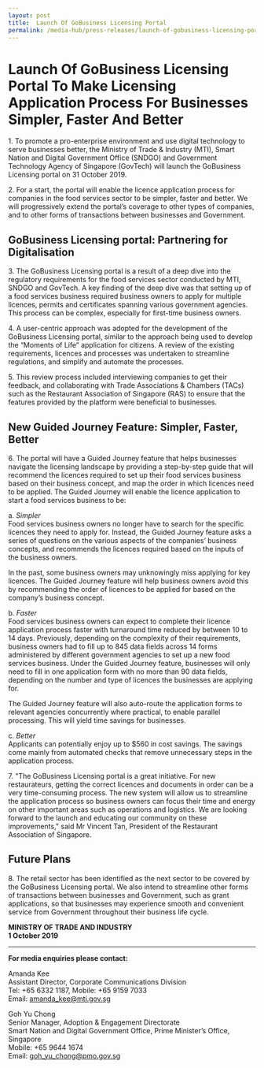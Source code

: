 ```yaml
---
layout: post
title:  Launch Of GoBusiness Licensing Portal
permalink: /media-hub/press-releases/launch-of-gobusiness-licensing-portal
---
```


# Launch Of GoBusiness Licensing Portal To Make Licensing Application Process For Businesses Simpler, Faster And Better

1\. To promote a pro-enterprise environment and use digital technology to serve businesses better, the Ministry of Trade & Industry (MTI), Smart Nation and Digital Government Office (SNDGO) and Government Technology Agency of Singapore (GovTech) will launch the GoBusiness Licensing portal on 31 October 2019.

2\. For a start, the portal will enable the licence application process for companies in the food services sector to be simpler, faster and better. We will progressively extend the portal’s coverage to other types of companies, and to other forms of transactions between businesses and Government.

## GoBusiness Licensing portal: Partnering for Digitalisation

3\. The GoBusiness Licensing portal is a result of a deep dive into the regulatory requirements for the food services sector conducted by MTI, SNDGO and GovTech. A key finding of the deep dive was that setting up of a food services business required business owners to apply for multiple licences, permits and certificates spanning various government agencies. This process can be complex, especially for first-time business owners.

4\. A user-centric approach was adopted for the development of the GoBusiness Licensing portal, similar to the approach being used to develop the “Moments of Life” application for citizens. A review of the existing requirements, licences and processes was undertaken to streamline regulations, and simplify and automate the processes.

5\. This review process included interviewing companies to get their feedback, and collaborating with Trade Associations & Chambers (TACs) such as the Restaurant Association of Singapore (RAS) to ensure that the features provided by the platform were beneficial to businesses.

## New Guided Journey Feature: Simpler, Faster, Better

6\. The portal will have a Guided Journey feature that helps businesses navigate the licensing landscape by providing a step-by-step guide that will recommend the licences required to set up their food services business based on their business concept, and map the order in which licences need to be applied. The Guided Journey will enable the licence application to start a food services business to be:
   
  a. _Simpler_<br>
  Food services business owners no longer have to search for the specific licences they need to apply for. Instead, the Guided Journey feature asks a series of questions on the various aspects of the companies’ business concepts, and recommends the licences required based on the inputs of the business owners.
    
  In the past, some business owners may unknowingly miss applying for key licences. The Guided Journey feature will help business owners avoid this by recommending the order of licences to be applied for based on the company’s business concept.

  b. _Faster_<br>
  Food services business owners can expect to complete their licence application process faster with turnaround time reduced by between 10 to 14 days. Previously, depending on the complexity of their requirements, business owners had to fill up to 845 data fields across 14 forms administered by different government agencies to set up a new food services business. Under the Guided Journey feature, businesses will only need to fill in one application form with no more than 90 data fields, depending on the number and type of licences the businesses are applying for.
  
  The Guided Journey feature will also auto-route the application forms to relevant agencies concurrently where practical, to enable parallel processing. This will yield time savings for businesses.

  c. _Better_<br>
  Applicants can potentially enjoy up to $560 in cost savings. The savings come mainly from automated checks that remove unnecessary steps in the application process.

7\. "The GoBusiness Licensing portal is a great initiative. For new restaurateurs, getting the correct licences and documents in order can be a very time-consuming process. The new system will allow us to streamline the application process so business owners can focus their time and energy on other important areas such as operations and logistics. We are looking forward to the launch and educating our community on these improvements," said Mr Vincent Tan, President of the Restaurant Association of Singapore.

## Future Plans

8\. The retail sector has been identified as the next sector to be covered by the GoBusiness Licensing portal. We also intend to streamline other forms of transactions between businesses and Government, such as grant applications, so that businesses may experience smooth and convenient service from Government throughout their business life cycle.


**MINISTRY OF TRADE AND INDUSTRY**<br>
**1 October 2019**

---

**For media enquiries please contact:**

Amanda Kee<br>
Assistant Director, Corporate Communications Division<br>
Tel: +65 6332 1187, Mobile: +65 9159 7033<br>
Email:  [amanda_kee@mti.gov.sg](mailto:amanda_kee@mti.gov.sg)

Goh Yu Chong<br>
Senior Manager, Adoption & Engagement Directorate<br>
Smart Nation and Digital Government Office, Prime Minister’s Office, Singapore<br>
Mobile: +65 9644 1674<br>
Email: [goh_yu_chong@pmo.gov.sg](mailto:GOH_Yu_Chong@pmo.gov.sg)
